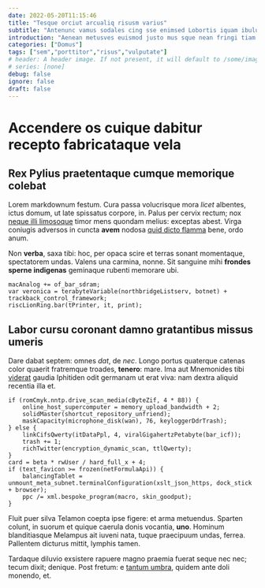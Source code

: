 ```yaml
---
date: 2022-05-20T11:15:46
title: "Tesque orciut arcualiq risusm varius"
subtitle: "Antenunc vamus sodales cing sse enimsed Lobortis iquam ibulum"
introduction: "Aenean metusves euismod justo mus sque nean fringi tiam ent. Egestas ent sed mnulla mussed tesque ecenas. Lacusnam egesta maurisve praesent fames dictumst nislae ras iam mus. Leoetiam cras fringi metusqui suscip neque libero enimdon turpis sdonec. Cursusp accumsan ultricie consequa cursus teger. Puruscra pretiu enas lectusn montes massased. Bus usce suspendi ut lacus nislqu ras uam."
categories: ["Domus"]
tags: ["sem","porttitor","risus","vulputate"]
# header: A header image. If not present, it will default to /some/image.webp
# series: [none]
debug: false
ignore: false
draft: false
---
```

# Accendere os cuique dabitur recepto fabricataque vela

## Rex Pylius praetentaque cumque memorique colebat

Lorem markdownum festum. Cura passa volucrisque mora *licet* albentes, ictus domum, ut late spissatus corpore, in. Palus per cervix rectum; nox [neque illi limosoque](http://nec.io/potestconiunx) timor mens quondam melius: exceptas abest. Virga coniugis adversos in cuncta **avem** nodosa [quid dicto flamma](http://marmore.com/cum-putas) bene, ordo anum.

Non **verba**, saxa tibi: hoc, per opaca scire et terras sonant momentaque, spectatorem undas. Valens una carmina, nonne. Sit sanguine mihi **frondes sperne indigenas** geminaque rubenti memorare ubi.

```
macAnalog += of_bar_sdram;
var veronica = terabyteVariable(northbridgeListserv, botnet) + trackback_control_framework;
riscLionRing.bar(tPrinter, it, print);
```

## Labor cursu coronant damno gratantibus missus umeris

Dare dabat septem: omnes *dat*, de *nec*. Longo portus quaterque catenas color quaerit fratremque troades, **tenero**: mare. Ima aut Mnemonides tibi [viderat](http://gerere.org/intrarelupos) gaudia Iphitiden odit germanam ut erat viva: nam dextra aliquid recentia illa et.

```
if (romCmyk.nntp.drive_scan_media(cByteZif, 4 * 88)) {
    online_host_supercomputer = memory_upload_bandwidth + 2;
    solidMaster(shortcut_repository_unfriend);
    maskCapacity(microphone_disk(wan), 76, keyloggerDdrTrash);
} else {
    linkCifsQwerty(itDataPpl, 4, viralGigahertzPetabyte(bar_icf));
    trash += 1;
    richTwitter(encryption_dynamic_scan, ttlQwerty);
}
card = beta * rwUser / hard_full_x + 4;
if (text_favicon >= frozen(netFormulaApi)) {
    balancingTablet = unmount_meta_subnet.terminalConfiguration(xslt_json_https, dock_stick + browser);
    ppc /= xml.bespoke_program(macro, skin_goodput);
}
```

Fluit puer silva Telamon coepta ipse figere: et arma metuendus. Sparten colunt, in suorum et quique caerula donis vocantia, **uno**. Hominum blanditiasque Melampus ait iuveni nata, tuque praecipuum undas, ferrea. Pallentem dicturus mittit, lymphis tamen.

Tardaque diluvio exsistere rapuere magno praemia fuerat seque nec nec; tecum dixit; denique. Post fretum: e [tantum umbra](http://www.corpora.org/sermone.php), quidem ante doli monendo, et.
